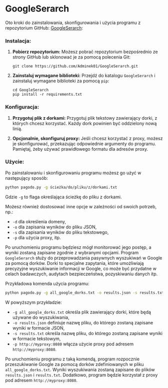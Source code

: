 # GoogleSerarch

Oto kroki do zainstalowania, skonfigurowania i użycia programu z repozytorium GitHub: [GoogleSerarch](https://github.com/Adminek01/GoogleSerarch/tree/main):

### Instalacja:

1. **Pobierz repozytorium:**
   Możesz pobrać repozytorium bezpośrednio ze strony GitHub lub sklonować je za pomocą polecenia Git:
   ```
   git clone https://github.com/Adminek01/GoogleSerarch.git
   ```

2. **Zainstaluj wymagane biblioteki:**
   Przejdź do katalogu `GoogleSerarch` i zainstaluj wymagane biblioteki za pomocą `pip`:
   ```
   cd GoogleSerarch
   pip install -r requirements.txt
   ```

### Konfiguracja:

1. **Przygotuj plik z dorkami:**
   Przygotuj plik tekstowy zawierający dorki, z których chcesz korzystać. Każdy dork powinien być oddzielony nową linią.

2. **Opcjonalnie, skonfiguruj proxy:**
   Jeśli chcesz korzystać z proxy, możesz je skonfigurować, przekazując odpowiednie argumenty do programu. Pamiętaj, żeby używać prawidłowego formatu dla adresów proxy.

### Użycie:

Po zainstalowaniu i skonfigurowaniu programu możesz go użyć w następujący sposób:

```bash
python pagodo.py -g ścieżka/do/pliku/z/dorkami.txt
```

Gdzie `-g` to flaga określająca ścieżkę do pliku z dorkami.

Możesz również dostosować inne opcje w zależności od swoich potrzeb, np.:

- `-d` dla określenia domeny,
- `-o` dla zapisania wyników do pliku JSON,
- `-s` dla zapisania wyników do pliku tekstowego,
- `-p` dla użycia proxy, itp.

Po uruchomieniu programu będziesz mógł monitorować jego postęp, a wyniki zostaną zapisane zgodnie z wybranymi opcjami.
Program `GoogleSerarch` służy do przeprowadzania pasywnych wyszukiwań w Google za pomocą dorków. Dorki to specjalne zapytania, które umożliwiają precyzyjne wyszukiwanie informacji w Google, co może być przydatne w celach badawczych, audytach bezpieczeństwa, pozyskiwaniu danych itp.

Przykładowa komenda użycia programu:
```bash
python pagodo.py -g all_google_dorks.txt -o results.json -s results.txt -p http://myproxy:8080
```

W powyższym przykładzie:
- `-g all_google_dorks.txt` określa plik zawierający dorki, które będą używane do wyszukiwania,
- `-o results.json` definiuje nazwę pliku, do którego zostaną zapisane wyniki w formacie JSON,
- `-s results.txt` określa nazwę pliku, do którego zostaną zapisane wyniki w formacie tekstowym,
- `-p http://myproxy:8080` włącza użycie proxy pod adresem `http://myproxy:8080`.

Po uruchomieniu programu z taką komendą, program rozpocznie przeszukiwanie Google za pomocą dorków zdefiniowanych w pliku `all_google_dorks.txt`. Wyniki wyszukiwania zostaną zapisane do plików `results.json` i `results.txt`. Dodatkowo, program będzie korzystał z proxy pod adresem `http://myproxy:8080`.
